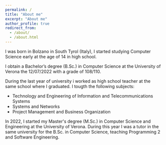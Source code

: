 ```yaml
---
permalink: /
title: "About me"
excerpt: "About me"
author_profile: true
redirect_from: 
  - /about/
  - /about.html
---
```


I was born in Bolzano in South Tyrol (Italy), I started studying Computer Science early at the age of 14 in high school.

I obtain a Bachelor’s degree (B.Sc.) in Computer Science at the University of Verona the 12/07/2022 with a grade of 108/110.

During the last year of university i worked as high school teacher at the same school where I graduated. I tougth the following subjects:
* Technology and Engineering of Information and Telecommunications Systems
* Systems and Networks
* Project Management and Business Organization

In 2022, I started my Master's degree (M.Sc.) in Computer Science and Engineering at the University of Verona.
During this year I was a tutor in the same university for the B.Sc. in Computer Science, teaching Programming 2 and Software Engineering.